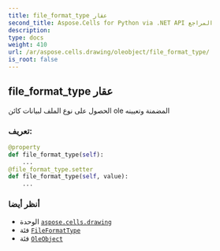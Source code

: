 ```yaml
---
title: file_format_type عقار
second_title: Aspose.Cells for Python via .NET API المراجع
description:
type: docs
weight: 410
url: /ar/aspose.cells.drawing/oleobject/file_format_type/
is_root: false
---
```

##  file_format_type عقار

الحصول على نوع الملف لبيانات كائن ole المضمنة وتعيينه
###  تعريف:
```python
@property
def file_format_type(self):
    ...
@file_format_type.setter
def file_format_type(self, value):
    ...
```

###  أنظر أيضا
* الوحدة [`aspose.cells.drawing`](../../)
* فئة [`FileFormatType`](/cells/python-net/ar/aspose.cells/fileformattype)
* فئة [`OleObject`](/cells/python-net/ar/aspose.cells.drawing/oleobject)
